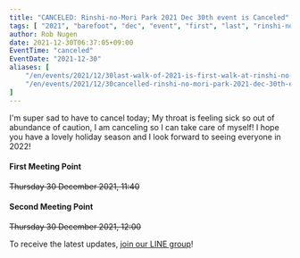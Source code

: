 ```yaml
---
title: "CANCELED: Rinshi-no-Mori Park 2021 Dec 30th event is Canceled"
tags: [ "2021", "barefoot", "dec", "event", "first", "last", "rinshi-no-mori", "walk", "canceled" ]
author: Rob Nugen
date: 2021-12-30T06:37:05+09:00
EventTime: "canceled"
EventDate: "2021-12-30"
aliases: [
    "/en/events/2021/12/30last-walk-of-2021-is-first-walk-at-rinshi-no-mori-park",
    "/en/events/2021/12/30cancelled-rinshi-no-mori-park-2021-dec-30th-event-is-canceled",
]
---
```


I'm super sad to have to cancel today; My throat is feeling sick
so out of abundance of caution, I am canceling so I can take care of myself!
I hope you have a lovely holiday season and
I look forward to seeing everyone in 2022!


#### First Meeting Point

~~Thursday 30 December 2021, 11:40~~

#### Second Meeting Point

~~Thursday 30 December 2021, 12:00~~



To receive the latest updates, [join our LINE group](/contact/)!
